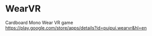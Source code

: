 # WearVR

Cardboard Mono Wear VR game
https://play.google.com/store/apps/details?id=puipui.wearvr&hl=en
